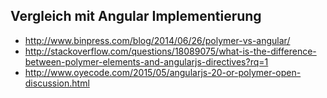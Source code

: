 ## Vergleich mit Angular Implementierung

- http://www.binpress.com/blog/2014/06/26/polymer-vs-angular/
- http://stackoverflow.com/questions/18089075/what-is-the-difference-between-polymer-elements-and-angularjs-directives?rq=1
- http://www.oyecode.com/2015/05/angularjs-20-or-polymer-open-discussion.html
